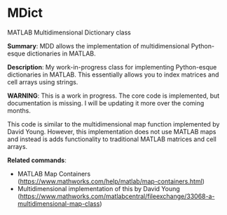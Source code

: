 # MDict
MATLAB Multidimensional Dictionary class

**Summary**: MDD allows the implementation of multidimensional Python-esque dictionaries in MATLAB.

**Description**: My work-in-progress class for implementing Python-esque dictionaries in MATLAB. This essentially allows you to index matrices and cell arrays using strings.

**WARNING**: This is a work in progress. The core code is implemented, but documentation is missing. I will be updating it more over the coming months.

This code is similar to the multidimensional map function implemented by David Young. However, this implementation does not use MATLAB maps and instead is adds functionality to traditional MATLAB matrices and cell arrays.

**Related commands**: 
- MATLAB Map Containers (https://www.mathworks.com/help/matlab/map-containers.html)
- Multidimensional implementation of this by David Young (https://www.mathworks.com/matlabcentral/fileexchange/33068-a-multidimensional-map-class)
